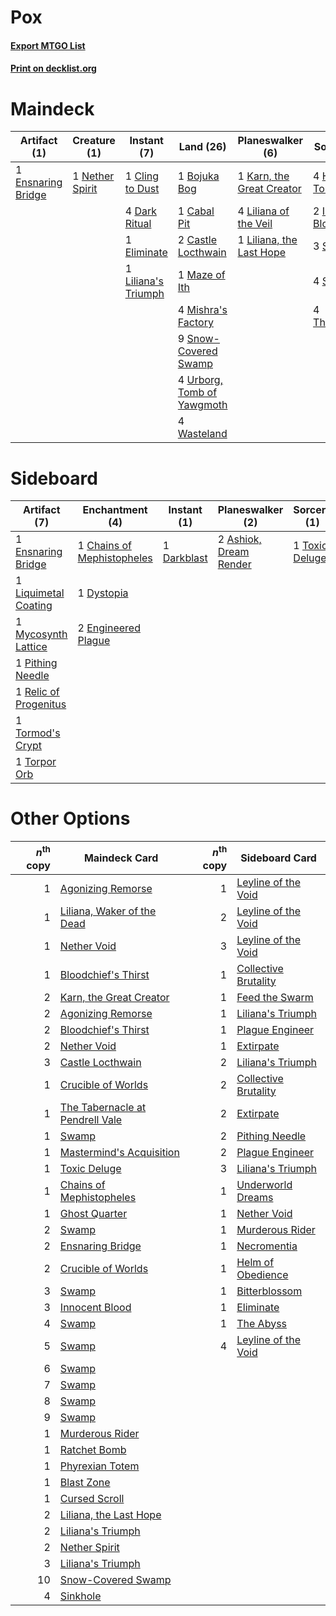 # Pox

#### [Export MTGO List](../collection/Pox/Pox.txt)
#### [Print on decklist.org](http://decklist.org/?deckmain=1%09Bojuka%20Bog%0A1%09Cabal%20Pit%0A2%09Castle%20Locthwain%0A1%09Cling%20to%20Dust%0A4%09Dark%20Ritual%0A1%09Eliminate%0A1%09Ensnaring%20Bridge%0A4%09Hymn%20to%20Tourach%0A2%09Innocent%20Blood%0A1%09Karn,%20the%20Great%20Creator%0A4%09Liliana%20of%20the%20Veil%0A1%09Liliana's%20Triumph%0A1%09Liliana,%20the%20Last%20Hope%0A1%09Maze%20of%20Ith%0A4%09Mishra's%20Factory%0A1%09Nether%20Spirit%0A2%09Opposition%20Agent%0A3%09Sinkhole%0A4%09Smallpox%0A9%09Snow-Covered%20Swamp%0A4%09Thoughtseize%0A4%09Urborg,%20Tomb%20of%20Yawgmoth%0A4%09Wasteland&deckside=2%09Ashiok,%20Dream%20Render%0A1%09Chains%20of%20Mephistopheles%0A1%09Darkblast%0A1%09Dystopia%0A2%09Engineered%20Plague%0A1%09Ensnaring%20Bridge%0A1%09Liquimetal%20Coating%0A1%09Mycosynth%20Lattice%0A1%09Pithing%20Needle%0A1%09Relic%20of%20Progenitus%0A1%09Tormod's%20Crypt%0A1%09Torpor%20Orb%0A1%09Toxic%20Deluge)
# Maindeck

|                                        Artifact (1)                                        |                                       Creature (1)                                       |                                         Instant (7)                                          |                                              Land (26)                                              |                                          Planeswalker (6)                                          |                                        Sorcery (17)                                        |   Unknown (2)    |
|--------------------------------------------------------------------------------------------|------------------------------------------------------------------------------------------|----------------------------------------------------------------------------------------------|-----------------------------------------------------------------------------------------------------|----------------------------------------------------------------------------------------------------|--------------------------------------------------------------------------------------------|------------------|
|1 [Ensnaring Bridge](http://gatherer.wizards.com/Pages/Card/Details.aspx?multiverseid=15866)|1 [Nether Spirit](http://gatherer.wizards.com/Pages/Card/Details.aspx?multiverseid=464047)|1 [Cling to Dust](http://gatherer.wizards.com/Pages/Card/Details.aspx?multiverseid=476338)    |1 [Bojuka Bog](http://gatherer.wizards.com/Pages/Card/Details.aspx?multiverseid=376269)              |1 [Karn, the Great Creator](http://gatherer.wizards.com/Pages/Card/Details.aspx?multiverseid=460928)|4 [Hymn to Tourach](http://gatherer.wizards.com/Pages/Card/Details.aspx?multiverseid=413634)|2 Opposition Agent|
|                                                                                            |                                                                                          |4 [Dark Ritual](http://gatherer.wizards.com/Pages/Card/Details.aspx?multiverseid=651)         |1 [Cabal Pit](http://gatherer.wizards.com/Pages/Card/Details.aspx?multiverseid=29904)                |4 [Liliana of the Veil](http://gatherer.wizards.com/Pages/Card/Details.aspx?multiverseid=235597)    |2 [Innocent Blood](http://gatherer.wizards.com/Pages/Card/Details.aspx?multiverseid=417477) |                  |
|                                                                                            |                                                                                          |1 [Eliminate](http://gatherer.wizards.com/Pages/Card/Details.aspx?multiverseid=485420)        |2 [Castle Locthwain](http://gatherer.wizards.com/Pages/Card/Details.aspx?multiverseid=473203)        |1 [Liliana, the Last Hope](http://gatherer.wizards.com/Pages/Card/Details.aspx?multiverseid=414388) |3 [Sinkhole](http://gatherer.wizards.com/Pages/Card/Details.aspx?multiverseid=682)          |                  |
|                                                                                            |                                                                                          |1 [Liliana's Triumph](http://gatherer.wizards.com/Pages/Card/Details.aspx?multiverseid=461025)|1 [Maze of Ith](http://gatherer.wizards.com/Pages/Card/Details.aspx?multiverseid=1824)               |                                                                                                    |4 [Smallpox](http://gatherer.wizards.com/Pages/Card/Details.aspx?multiverseid=382367)       |                  |
|                                                                                            |                                                                                          |                                                                                              |4 [Mishra's Factory](http://gatherer.wizards.com/Pages/Card/Details.aspx?multiverseid=2387)          |                                                                                                    |4 [Thoughtseize](http://gatherer.wizards.com/Pages/Card/Details.aspx?multiverseid=438676)   |                  |
|                                                                                            |                                                                                          |                                                                                              |9 [Snow-Covered Swamp](http://gatherer.wizards.com/Pages/Card/Details.aspx?multiverseid=121256)      |                                                                                                    |                                                                                            |                  |
|                                                                                            |                                                                                          |                                                                                              |4 [Urborg, Tomb of Yawgmoth](http://gatherer.wizards.com/Pages/Card/Details.aspx?multiverseid=383425)|                                                                                                    |                                                                                            |                  |
|                                                                                            |                                                                                          |                                                                                              |4 [Wasteland](http://gatherer.wizards.com/Pages/Card/Details.aspx?multiverseid=413790)               |                                                                                                    |                                                                                            |                  |


# Sideboard

|                                          Artifact (7)                                          |                                          Enchantment (4)                                          |                                     Instant (1)                                      |                                        Planeswalker (2)                                         |                                       Sorcery (1)                                       |
|------------------------------------------------------------------------------------------------|---------------------------------------------------------------------------------------------------|--------------------------------------------------------------------------------------|-------------------------------------------------------------------------------------------------|-----------------------------------------------------------------------------------------|
|1 [Ensnaring Bridge](http://gatherer.wizards.com/Pages/Card/Details.aspx?multiverseid=15866)    |1 [Chains of Mephistopheles](http://gatherer.wizards.com/Pages/Card/Details.aspx?multiverseid=1431)|1 [Darkblast](http://gatherer.wizards.com/Pages/Card/Details.aspx?multiverseid=456055)|2 [Ashiok, Dream Render](http://gatherer.wizards.com/Pages/Card/Details.aspx?multiverseid=461155)|1 [Toxic Deluge](http://gatherer.wizards.com/Pages/Card/Details.aspx?multiverseid=376559)|
|1 [Liquimetal Coating](http://gatherer.wizards.com/Pages/Card/Details.aspx?multiverseid=389578) |1 [Dystopia](http://gatherer.wizards.com/Pages/Card/Details.aspx?multiverseid=3071)                |                                                                                      |                                                                                                 |                                                                                         |
|1 [Mycosynth Lattice](http://gatherer.wizards.com/Pages/Card/Details.aspx?multiverseid=446209)  |2 [Engineered Plague](http://gatherer.wizards.com/Pages/Card/Details.aspx?multiverseid=13097)      |                                                                                      |                                                                                                 |                                                                                         |
|1 [Pithing Needle](http://gatherer.wizards.com/Pages/Card/Details.aspx?multiverseid=129526)     |                                                                                                   |                                                                                      |                                                                                                 |                                                                                         |
|1 [Relic of Progenitus](http://gatherer.wizards.com/Pages/Card/Details.aspx?multiverseid=174824)|                                                                                                   |                                                                                      |                                                                                                 |                                                                                         |
|1 [Tormod's Crypt](http://gatherer.wizards.com/Pages/Card/Details.aspx?multiverseid=389723)     |                                                                                                   |                                                                                      |                                                                                                 |                                                                                         |
|1 [Torpor Orb](http://gatherer.wizards.com/Pages/Card/Details.aspx?multiverseid=233069)         |                                                                                                   |                                                                                      |                                                                                                 |                                                                                         |


# Other Options

|*n*<sup>th</sup> copy|                                             Maindeck Card                                              |*n*<sup>th</sup> copy|                                        Sideboard Card                                         |
|--------------------:|--------------------------------------------------------------------------------------------------------|--------------------:|-----------------------------------------------------------------------------------------------|
|                    1|[Agonizing Remorse](http://gatherer.wizards.com/Pages/Card/Details.aspx?multiverseid=476334)            |                    1|[Leyline of the Void](http://gatherer.wizards.com/Pages/Card/Details.aspx?multiverseid=107682) |
|                    1|[Liliana, Waker of the Dead](http://gatherer.wizards.com/Pages/Card/Details.aspx?multiverseid=485431)   |                    2|[Leyline of the Void](http://gatherer.wizards.com/Pages/Card/Details.aspx?multiverseid=107682) |
|                    1|[Nether Void](http://gatherer.wizards.com/Pages/Card/Details.aspx?multiverseid=1453)                    |                    3|[Leyline of the Void](http://gatherer.wizards.com/Pages/Card/Details.aspx?multiverseid=107682) |
|                    1|[Bloodchief's Thirst](http://gatherer.wizards.com/Pages/Card/Details.aspx?multiverseid=491729)          |                    1|[Collective Brutality](http://gatherer.wizards.com/Pages/Card/Details.aspx?multiverseid=414380)|
|                    2|[Karn, the Great Creator](http://gatherer.wizards.com/Pages/Card/Details.aspx?multiverseid=460928)      |                    1|[Feed the Swarm](http://gatherer.wizards.com/Pages/Card/Details.aspx?multiverseid=491737)      |
|                    2|[Agonizing Remorse](http://gatherer.wizards.com/Pages/Card/Details.aspx?multiverseid=476334)            |                    1|[Liliana's Triumph](http://gatherer.wizards.com/Pages/Card/Details.aspx?multiverseid=461025)   |
|                    2|[Bloodchief's Thirst](http://gatherer.wizards.com/Pages/Card/Details.aspx?multiverseid=491729)          |                    1|[Plague Engineer](http://gatherer.wizards.com/Pages/Card/Details.aspx?multiverseid=464049)     |
|                    2|[Nether Void](http://gatherer.wizards.com/Pages/Card/Details.aspx?multiverseid=1453)                    |                    1|[Extirpate](http://gatherer.wizards.com/Pages/Card/Details.aspx?multiverseid=370384)           |
|                    3|[Castle Locthwain](http://gatherer.wizards.com/Pages/Card/Details.aspx?multiverseid=473203)             |                    2|[Liliana's Triumph](http://gatherer.wizards.com/Pages/Card/Details.aspx?multiverseid=461025)   |
|                    1|[Crucible of Worlds](http://gatherer.wizards.com/Pages/Card/Details.aspx?multiverseid=129480)           |                    2|[Collective Brutality](http://gatherer.wizards.com/Pages/Card/Details.aspx?multiverseid=414380)|
|                    1|[The Tabernacle at Pendrell Vale](http://gatherer.wizards.com/Pages/Card/Details.aspx?multiverseid=1690)|                    2|[Extirpate](http://gatherer.wizards.com/Pages/Card/Details.aspx?multiverseid=370384)           |
|                    1|[Swamp](http://gatherer.wizards.com/Pages/Card/Details.aspx?multiverseid=439858)                        |                    2|[Pithing Needle](http://gatherer.wizards.com/Pages/Card/Details.aspx?multiverseid=129526)      |
|                    1|[Mastermind's Acquisition](http://gatherer.wizards.com/Pages/Card/Details.aspx?multiverseid=439734)     |                    2|[Plague Engineer](http://gatherer.wizards.com/Pages/Card/Details.aspx?multiverseid=464049)     |
|                    1|[Toxic Deluge](http://gatherer.wizards.com/Pages/Card/Details.aspx?multiverseid=376559)                 |                    3|[Liliana's Triumph](http://gatherer.wizards.com/Pages/Card/Details.aspx?multiverseid=461025)   |
|                    1|[Chains of Mephistopheles](http://gatherer.wizards.com/Pages/Card/Details.aspx?multiverseid=1431)       |                    1|[Underworld Dreams](http://gatherer.wizards.com/Pages/Card/Details.aspx?multiverseid=129779)   |
|                    1|[Ghost Quarter](http://gatherer.wizards.com/Pages/Card/Details.aspx?multiverseid=389534)                |                    1|[Nether Void](http://gatherer.wizards.com/Pages/Card/Details.aspx?multiverseid=1453)           |
|                    2|[Swamp](http://gatherer.wizards.com/Pages/Card/Details.aspx?multiverseid=439858)                        |                    1|[Murderous Rider](http://gatherer.wizards.com/Pages/Card/Details.aspx?multiverseid=473059)     |
|                    2|[Ensnaring Bridge](http://gatherer.wizards.com/Pages/Card/Details.aspx?multiverseid=15866)              |                    1|[Necromentia](http://gatherer.wizards.com/Pages/Card/Details.aspx?multiverseid=485439)         |
|                    2|[Crucible of Worlds](http://gatherer.wizards.com/Pages/Card/Details.aspx?multiverseid=129480)           |                    1|[Helm of Obedience](http://gatherer.wizards.com/Pages/Card/Details.aspx?multiverseid=3047)     |
|                    3|[Swamp](http://gatherer.wizards.com/Pages/Card/Details.aspx?multiverseid=439858)                        |                    1|[Bitterblossom](http://gatherer.wizards.com/Pages/Card/Details.aspx?multiverseid=397701)       |
|                    3|[Innocent Blood](http://gatherer.wizards.com/Pages/Card/Details.aspx?multiverseid=417477)               |                    1|[Eliminate](http://gatherer.wizards.com/Pages/Card/Details.aspx?multiverseid=485420)           |
|                    4|[Swamp](http://gatherer.wizards.com/Pages/Card/Details.aspx?multiverseid=439858)                        |                    1|[The Abyss](http://gatherer.wizards.com/Pages/Card/Details.aspx?multiverseid=1460)             |
|                    5|[Swamp](http://gatherer.wizards.com/Pages/Card/Details.aspx?multiverseid=439858)                        |                    4|[Leyline of the Void](http://gatherer.wizards.com/Pages/Card/Details.aspx?multiverseid=107682) |
|                    6|[Swamp](http://gatherer.wizards.com/Pages/Card/Details.aspx?multiverseid=439858)                        |                     |                                                                                               |
|                    7|[Swamp](http://gatherer.wizards.com/Pages/Card/Details.aspx?multiverseid=439858)                        |                     |                                                                                               |
|                    8|[Swamp](http://gatherer.wizards.com/Pages/Card/Details.aspx?multiverseid=439858)                        |                     |                                                                                               |
|                    9|[Swamp](http://gatherer.wizards.com/Pages/Card/Details.aspx?multiverseid=439858)                        |                     |                                                                                               |
|                    1|[Murderous Rider](http://gatherer.wizards.com/Pages/Card/Details.aspx?multiverseid=473059)              |                     |                                                                                               |
|                    1|[Ratchet Bomb](http://gatherer.wizards.com/Pages/Card/Details.aspx?multiverseid=370623)                 |                     |                                                                                               |
|                    1|[Phyrexian Totem](http://gatherer.wizards.com/Pages/Card/Details.aspx?multiverseid=209142)              |                     |                                                                                               |
|                    1|[Blast Zone](http://gatherer.wizards.com/Pages/Card/Details.aspx?multiverseid=461171)                   |                     |                                                                                               |
|                    1|[Cursed Scroll](http://gatherer.wizards.com/Pages/Card/Details.aspx?multiverseid=4601)                  |                     |                                                                                               |
|                    2|[Liliana, the Last Hope](http://gatherer.wizards.com/Pages/Card/Details.aspx?multiverseid=414388)       |                     |                                                                                               |
|                    2|[Liliana's Triumph](http://gatherer.wizards.com/Pages/Card/Details.aspx?multiverseid=461025)            |                     |                                                                                               |
|                    2|[Nether Spirit](http://gatherer.wizards.com/Pages/Card/Details.aspx?multiverseid=464047)                |                     |                                                                                               |
|                    3|[Liliana's Triumph](http://gatherer.wizards.com/Pages/Card/Details.aspx?multiverseid=461025)            |                     |                                                                                               |
|                   10|[Snow-Covered Swamp](http://gatherer.wizards.com/Pages/Card/Details.aspx?multiverseid=121256)           |                     |                                                                                               |
|                    4|[Sinkhole](http://gatherer.wizards.com/Pages/Card/Details.aspx?multiverseid=682)                        |                     |                                                                                               |

